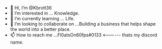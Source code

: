 - 👋 Hi, I’m @Kbrott36
- 👀 I’m interested in ... Knowledge.
- 🌱 I’m currently learning ... Life.
- 💞️ I’m looking to collaborate on ...Building a business that helps shape the world into a better place.
- 📫 How to reach me ...Fl0atsOn60fps#0133   <------ thats my discord name.


<!---
Kbrott36/Kbrott36 is a ✨ special ✨ repository because its `README.md` (this file) appears on your GitHub profile.
You can click the Preview link to take a look at your changes.
--->
